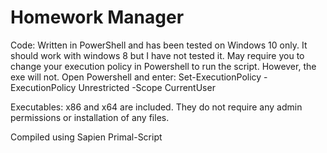 # Homework Manager

Code:
  Written in PowerShell and has been tested on Windows 10 only. It should work with windows 8 but I have not tested it.
  May require you to change your execution policy in Powershell to run the script. However, the exe will not. 
    Open Powershell and enter: Set-ExecutionPolicy -ExecutionPolicy Unrestricted -Scope CurrentUser
    
Executables:
  x86 and x64 are included. 
  They do not require any admin permissions or installation of any files. 


Compiled using Sapien Primal-Script 

